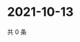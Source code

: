 # 2021-10-13

共 0 条

<!-- BEGIN WEIBO -->
<!-- 最后更新时间 Wed Oct 13 2021 05:09:51 GMT+0800 (China Standard Time) -->

<!-- END WEIBO -->

